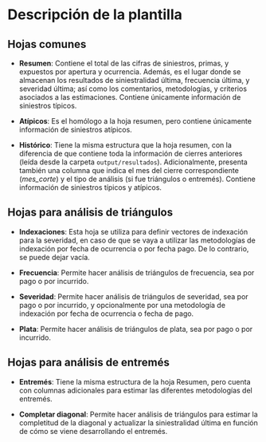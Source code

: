# Descripción de la plantilla

## Hojas comunes

- **Resumen**: Contiene el total de las cifras de siniestros, primas, y expuestos por apertura y ocurrencia. Además, es el lugar donde se almacenan los resultados de siniestralidad última, frecuencia última, y severidad última; así como los comentarios, metodologías, y criterios asociados a las estimaciones. Contiene únicamente información de siniestros típicos.

- **Atípicos**: Es el homólogo a la hoja resumen, pero contiene únicamente información de siniestros atípicos.

- **Histórico**: Tiene la misma estructura que la hoja resumen, con la diferencia de que contiene toda la información de cierres anteriores (leída desde la carpeta `output/resultados`). Adicionalmente, presenta también una columna que indica el mes del cierre correspondiente (*mes_corte*) y el tipo de análisis (si fue triángulos o entremés). Contiene información de siniestros típicos y atípicos.

## Hojas para análisis de triángulos

- **Indexaciones**: Esta hoja se utiliza para definir vectores de indexación para la severidad, en caso de que se vaya a utilizar las metodologías de indexación por fecha de ocurrencia o por fecha pago. De lo contrario, se puede dejar vacía.

- **Frecuencia**: Permite hacer análisis de triángulos de frecuencia, sea por pago o por incurrido.

- **Severidad**: Permite hacer análisis de triángulos de severidad, sea por pago o por incurrido, y opcionalmente por una metodología de indexación por fecha de ocurrencia o fecha de pago.

- **Plata**: Permite hacer análisis de triángulos de plata, sea por pago o por incurrido.

## Hojas para análisis de entremés

- **Entremés**: Tiene la misma estructura de la hoja Resumen, pero cuenta con columnas adicionales para estimar las diferentes metodologías del entremés.

- **Completar diagonal**: Permite hacer análisis de triángulos para estimar la completitud de la diagonal y actualizar la siniestralidad última en función de cómo se viene desarrollando el entremés.
